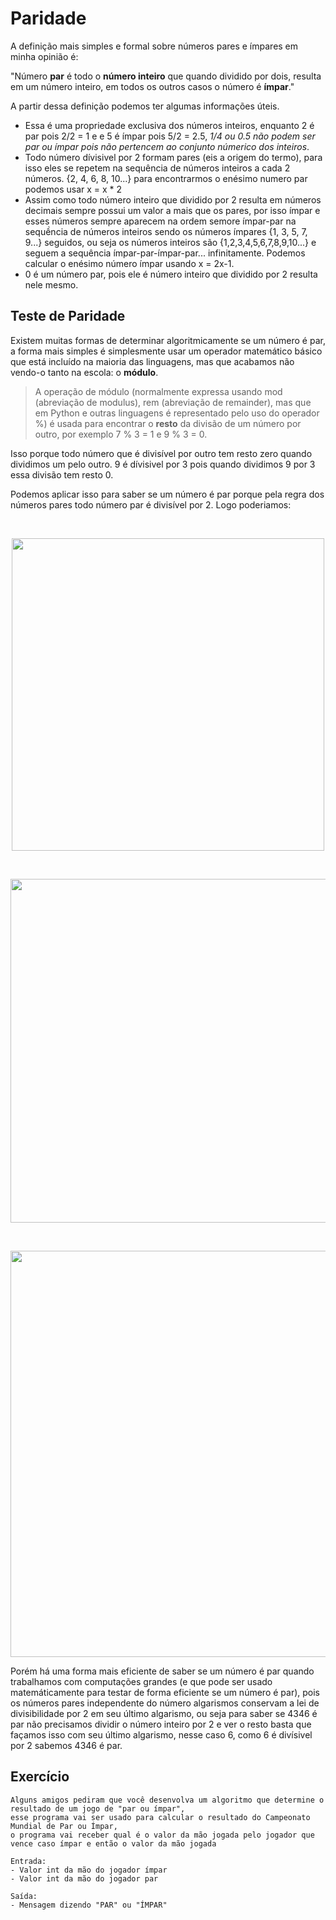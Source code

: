 # Paridade

A definição mais simples e formal sobre números pares e ímpares em minha opinião é:

"Número **par** é todo o **número inteiro** que quando dividido por dois, resulta em um número inteiro, em todos os outros casos o número é **ímpar**."

A partir dessa definição podemos ter algumas informações úteis.
- Essa é uma propriedade exclusiva dos números inteiros, enquanto 2 é par pois 2/2 = 1 e e 5 é ímpar pois 5/2 = 2.5, *1/4 ou 0.5 não podem ser par ou ímpar pois não pertencem ao conjunto númerico dos inteiros*.
- Todo número dívisivel por 2 formam pares (eis a origem do termo), para isso eles se repetem na sequência de números inteiros a cada 2 números. {2, 4, 6, 8, 10...} para encontrarmos o enésimo numero par podemos usar x = x * 2
- Assim como todo número inteiro que dividido por 2 resulta em números decimais sempre possui um valor a mais que os pares, por isso ímpar e esses números sempre aparecem na ordem semore ímpar-par na sequềncia de números inteiros sendo os números ímpares {1, 3, 5, 7, 9...} seguidos, ou seja os números inteiros são {1,2,3,4,5,6,7,8,9,10...} e seguem a sequência ímpar-par-ímpar-par... infinitamente. Podemos calcular o enésimo número ímpar usando x = 2x-1.
- 0 é um número par, pois ele é número inteiro que dividido por 2 resulta nele mesmo.

## Teste de Paridade

Existem muitas formas de determinar algoritmicamente se um número é par, a forma mais simples é simplesmente usar um operador matemático básico que está incluído na maioria das linguagens, mas que acabamos não vendo-o tanto na escola: o **módulo**.

> A operação de módulo (normalmente expressa usando mod (abreviação de modulus), rem (abreviação de remainder), mas que em Python e outras linguagens é representado pelo uso do operador %) é usada para encontrar o **resto** da divisão de um número por outro, por exemplo 7 % 3 = 1 e 9 % 3 = 0.

Isso porque todo número que é divisível por outro tem resto zero quando dividimos um pelo outro. 9 é dívisivel por 3 pois quando dividimos 9 por 3 essa divisão tem resto 0. 

Podemos aplicar isso para saber se um número é par porque pela regra dos números pares todo número par é divisível por 2. Logo poderiamos:

<br>
<p align="center">
    <img src="https://render.githubusercontent.com/render/math?math=$8 \Rightarrow 8 \div 2 = 4 \text{ , resto 0 } \Rightarrow \text{ 8 é par }$" width="500">
</p>
<br>
<p align="center">
    <img src="https://render.githubusercontent.com/render/math?math=$77 \Rightarrow 77 \div 2 =  \text{ 38, resto 1 } \Rightarrow \text{ 8 é ímpar }$" width="550">
</p>
<br>
<p align="center">
    <img src="https://render.githubusercontent.com/render/math?math=$4346 \Rightarrow 4346 \div 2 = 2173 \text{ , resto 0 } \Rightarrow \text{ 4346 é par }$" width="650">
</p>

Porém há uma forma mais eficiente de saber se um número é par quando trabalhamos com computações grandes (e que pode ser usado matemáticamente para testar de forma eficiente se um número é par), pois os números pares independente do número algarismos conservam a lei de divisibilidade por 2 em seu último algarismo, ou seja para saber se 4346 é par não precisamos dividir o número inteiro por 2 e ver o resto basta que façamos isso com seu último algarismo, nesse caso 6, como 6 é divísivel por 2 sabemos 4346 é par.

## Exercício 
```
Alguns amigos pediram que você desenvolva um algoritmo que determine o resultado de um jogo de "par ou ímpar",
esse programa vai ser usado para calcular o resultado do Campeonato Mundial de Par ou Ímpar,
o programa vai receber qual é o valor da mão jogada pelo jogador que vence caso ímpar e então o valor da mão jogada 

Entrada:
- Valor int da mão do jogador ímpar
- Valor int da mão do jogador par

Saída:
- Mensagem dizendo "PAR" ou "ÍMPAR"
``` 

<!--
```
Escreva um programa que usuário digita um número inteiro qualquer e caso o número seja par imprime o énesimo esse número par na sequência de pares e caso seja ímpar imprime o enésimo número impar com esse número na sequência de ímpares.

Entrada:
- Valor do tipo int representando número

Saída:
- Enésimo número par se par ou enésimo número ímpar se ímpar.
```
-->